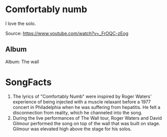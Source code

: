 # Comfortably numb

I love the solo.

Source: https://www.youtube.com/watch?v=_FrOQC-zEog

## Album

Album: The wall


# SongFacts

1. The lyrics of "Comfortably Numb" were inspired by Roger Waters' experience of being injected with a muscle relaxant before a 1977 concert in Philadelphia when he was suffering from hepatitis. He felt a disconnection from reality, which he channeled into the song.
2. During the live performances of The Wall tour, Roger Waters and David Gilmour performed the song on top of the wall that was built on stage. Gilmour was elevated high above the stage for his solos.
